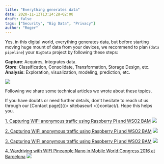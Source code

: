```yaml
---
title: "Everything generates data"
date: 2020-11-13T13:24:28+02:00
draft: false
tags: ["Security", "Big Data", "Privacy"]
author: "Roger"
---
```


Yes, in this digital world, everything generates data, but before starting moving huge mount of data from your devices, we recommend to plan (`data pipeline`) your `BigData` project by following these steps:  

**Capture**: Acquires, Integrates data.  
**Store**: Classification, Consolidate, Transformation, Storage Design, etc.  
**Analysis**: Exploration, visualization, modeling, prediction, etc.  

![](https://holisticsecurity.files.wordpress.com/2016/02/chilcano-raspberrypi-bigdata-wifi-2-arch.png?w=240)

Following we share some technical articles we wrote about these topics.

<!--more-->

If you have doubts or need further details, don't hesitate to reach ut us through our [Contact page]({{< sitebaseurl >}}contact/).
Hope this helps you. 

[1. Capturing WIFI anonymous traffic using Raspberry Pi and WSO2 BAM](https://holisticsecurity.wordpress.com/2016/02/02/everything-generates-data-capturing-wifi-anonymous-traffic-raspberrypi-wso2-part-i/)
![](https://holisticsecurity.files.wordpress.com/2016/02/chilcano-raspberrypi-bigdata-wifi-2-arch.png?w=400)

[2. Capturing WIFI anonymous traffic using Raspberry Pi and WSO2 BAM](https://holisticsecurity.wordpress.com/2016/02/04/everything-generates-data-capturing-wifi-anonymous-traffic-using-raspberry-pi-and-wso2-bam-part-ii/)
![](https://holisticsecurity.files.wordpress.com/2016/02/chilcano-02-raspberrypi-bigdata-wifi-thrift-1-architecture.png?w=400)

[3. Capturing WIFI anonymous traffic using Raspberry Pi and WSO2 BAM](https://holisticsecurity.wordpress.com/2016/02/09/everything-generates-data-capturing-wifi-anonymous-traffic-raspberrypi-wso2-part-iii/)
![](https://holisticsecurity.files.wordpress.com/2016/02/chilcano-wso2bam-wifi-thrift-cassandra-0-architecture.png?w=400)

[4. Wardriving with WIFI Pineapple Nano in Mobile World Congress 2016 at Barcelona](https://holisticsecurity.wordpress.com/2016/02/27/wardriving-wifi-pineapple-nano-mobile-world-congress-2016-barcelona/)
![](https://holisticsecurity.files.wordpress.com/2016/02/chilcano-00-android-gps-kismet-pineapple-adb.png?w=400)

